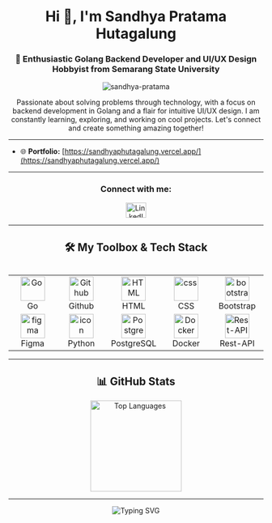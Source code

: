<h1 align="center">Hi 👋, I'm Sandhya Pratama Hutagalung</h1>
<h3 align="center">🚀 Enthusiastic Golang Backend Developer and UI/UX Design Hobbyist from Semarang State University</h3>

<p align="center">
  <img src="https://komarev.com/ghpvc/?username=sandhya-pratama&label=Profile%20views&color=0e75b6&style=flat" alt="sandhya-pratama" />
</p>

<p align="center">
  Passionate about solving problems through technology, with a focus on backend development in Golang and a flair for intuitive UI/UX design. I am constantly learning, exploring, and working on cool projects. Let's connect and create something amazing together!
</p>

---

- 🌐 **Portfolio:** [https://sandhyaphutagalung.vercel.app/](https://sandhyaphutagalung.vercel.app/)

---

<h3 align="center">Connect with me:</h3>
<p align="center">
  <a href="https://www.linkedin.com/in/sandhyapratamahutagalung/" target="_blank" rel="noopener noreferrer">
    <img align="center" src="https://raw.githubusercontent.com/rahuldkjain/github-profile-readme-generator/master/src/images/icons/Social/linked-in-alt.svg" alt="LinkedIn" height="30" width="40" />
  </a>
</p>

---

<h2 align="center">🛠 My Toolbox & Tech Stack</h2>

<table align="center">
  <table align="center">
  <tr>
    <td align="center" width="96">
      <img src="https://skillicons.dev/icons?i=go" width="48" height="48" alt="Go" />
      <br>Go
    </td>
    <td align="center" width="96">
      <img src="https://skillicons.dev/icons?i=github" width="48" height="48" alt="Github" />
      <br>Github
    </td>
    <td align="center" width="96">
      <img src="https://skillicons.dev/icons?i=html" width="48" height="48" alt="HTML" />
      <br>HTML
    </td>
    <td align="center" width="96">
      <img src="https://skillicons.dev/icons?i=css" width="48" height="48" alt="css" />
      <br>CSS
    </td>
    <td align="center" width="96">
      <img src="https://skillicons.dev/icons?i=bootstrap" width="48" height="48" alt="bootstrap" />
      <br>Bootstrap
    </td>
  </tr>
  <tr>
    <td align="center" width="96">
      <a href="#figma" target="_blank">
        <img src="https://cdn.iconscout.com/icon/free/png-256/figma-2296071-1912030.png" alt="figma" width="48" height="48" />
      </a>
      <br>Figma
    </td>
    <td align="center" width="96">
      <img src="https://techstack-generator.vercel.app/python-icon.svg" alt="icon" width="48" height="48" />
      <br>Python
    </td>
    <td align="center" width="96">
      <img src="https://skillicons.dev/icons?i=postgres" width="48" height="48" alt="Postgres" />
      <br>PostgreSQL
    </td>
    <td align="center" width="96">
      <img src="https://techstack-generator.vercel.app/docker-icon.svg" width="48" height="48" alt="Docker" />
      <br>Docker
    </td>
    <td align="center" width="96">
      <img src="https://techstack-generator.vercel.app/restapi-icon.svg" width="48" height="48" alt="Rest-API" />
      <br>Rest-API
  </tr>
</table>

---

<h2 align="center">📊 GitHub Stats</h2>

<div align="center">
  <img src="https://github-readme-stats.vercel.app/api/top-langs/?username=Sandhya-pratama&layout=compact&theme=dracula&hide_border=false" height="180" alt="Top Languages" />
</div>

---

<div align="center">
  <img src="https://readme-typing-svg.demolab.com?font=Fira+Code&size=21&duration=2500&pause=500&color=7D8FFF&width=435&lines=Backend+Developer+%7C+Golang+Enthusiast+%7C+Tech+Learner;Let's+Build+Something+Amazing+Together!;I+Love+Coding+and+Designing!" alt="Typing SVG">
</div>
